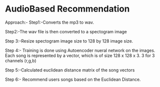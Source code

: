 # AudioBased Recommendation

Approach:-
Step1:-Converts the mp3 to wav. 

Step2:-The wav file is then converted to a spectogram image

Step 3:-Resize spectogram image size to 128 by 128 image size.

Step 4:- Training is done using Autoencoder nueral network on the images. Each song is represented by a vector, which is of size 128 x 128 x 3. 3 for 3 channels (r,g,b)

Step 5:-Calculated euclidean distance matrix of the song vectors

Step 6:- Recommend users songs based on the Euclidean Distance.


